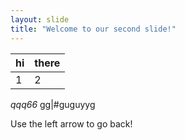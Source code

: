 ```yaml
---
layout: slide
title: "Welcome to our second slide!"
---
```

hi|there
--|--
1|2
*qqq66*
gg|#guguyyg

Use the left arrow to go back!
